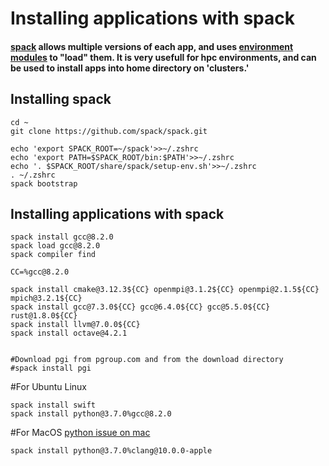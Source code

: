# Installing applications with spack
#### [spack](https://spack.readthedocs.io/en/latest/) allows multiple versions of each app, and uses [environment modules](http://modules.sourceforge.net) to "load" them.  It is very usefull for hpc environments, and can be used to install apps into home directory on 'clusters.'



## Installing spack
```
cd ~
git clone https://github.com/spack/spack.git

echo 'export SPACK_ROOT=~/spack'>>~/.zshrc
echo 'export PATH=$SPACK_ROOT/bin:$PATH'>>~/.zshrc
echo '. $SPACK_ROOT/share/spack/setup-env.sh'>>~/.zshrc
. ~/.zshrc
spack bootstrap
```

## Installing applications with spack
```
spack install gcc@8.2.0 
spack load gcc@8.2.0
spack compiler find

CC=%gcc@8.2.0

spack install cmake@3.12.3${CC} openmpi@3.1.2${CC} openmpi@2.1.5${CC} mpich@3.2.1${CC}
spack install gcc@7.3.0${CC} gcc@6.4.0${CC} gcc@5.5.0${CC} rust@1.8.0${CC}
spack install llvm@7.0.0${CC}
spack install octave@4.2.1


#Download pgi from pgroup.com and from the download directory
#spack install pgi
```

#For Ubuntu Linux
```
spack install swift
spack install python@3.7.0%gcc@8.2.0 
```

#For MacOS [python issue on mac](https://github.com/spack/spack/issues/2230)
```
spack install python@3.7.0%clang@10.0.0-apple
```





